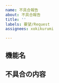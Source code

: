 ```yaml
---
name: 不具合報告
about: 不具合報告
title: ''
labels: 要望/Request
assignees: xokikurumi

---
```


## 機能名

## 不具合の内容
